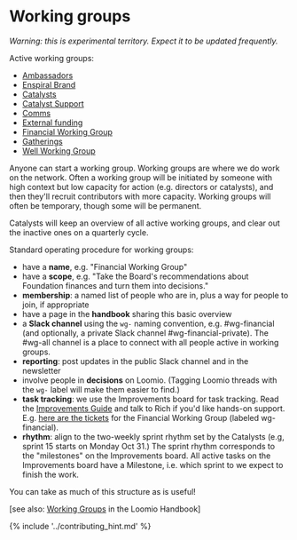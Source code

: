 # Working groups

*Warning: this is experimental territory. Expect it to be updated frequently.*

Active working groups:

* [Ambassadors](ambassadors.md)
* [Enspiral Brand](brand_working_group.md)
* [Catalysts](catalysts.md)
* [Catalyst Support](catalyst-support.md)
* [Comms](comms.md)
* [External funding](external-funding.md)
* [Financial Working Group](financial.md)
* [Gatherings](gatherings.md)
* [Well Working Group](well_working_group.md)

Anyone can start a working group. Working groups are where we do work on the network. Often a working group will be initiated by someone with high context but low capacity for action (e.g. directors or catalysts), and then they'll recruit contributors with more capacity. Working groups will often be temporary, though some will be permanent.

Catalysts will keep an overview of all active working groups, and clear out the inactive ones on a quarterly cycle. 

Standard operating procedure for working groups:

* have a **name**, e.g. "Financial Working Group"
* have a **scope**, e.g. "Take the Board's recommendations about Foundation finances and turn them into decisions."
* **membership**: a named list of people who are in, plus a way for people to join, if appropriate
* have a page in the **handbook** sharing this basic overview
* a **Slack channel** using the `wg-` naming convention, e.g. #wg-financial (and optionally, a private Slack channel #wg-financial-private). The #wg-all channel is a place to connect with all people active in working groups.
* **reporting**: post updates in the public Slack channel and in the newsletter
* involve people in **decisions** on Loomio. (Tagging Loomio threads with the `wg-` label will make them easier to find.)
* **task tracking**: we use the Improvements board for task tracking. Read the [Improvements Guide](../guides/improvements.md) and talk to Rich if you'd like hands-on support. E.g. [here are the tickets](https://waffle.io/enspiral/improvements?label=wg-financial) for the Financial Working Group (labeled wg-financial).
* **rhythm**: align to the two-weekly sprint rhythm set by the Catalysts (e.g, sprint 15 starts on Monday Oct 31.) The sprint rhythm corresponds to the "milestones" on the Improvements board. All active tasks on the Improvements board have a Milestone, i.e. which sprint to we expect to finish the work. 

You can take as much of this structure as is useful!

[see also: [Working Groups](https://loomio.coop/working_groups.html) in the Loomio Handbook]

{% include '../contributing_hint.md' %}
